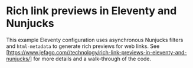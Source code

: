 # Rich link previews in Eleventy and Nunjucks
This example Eleventy configuration uses asynchronous Nunjucks filters and `html-metadata` to generate rich previews for web links. See [https://www.jefago.com//technology/rich-link-previews-in-eleventy-and-nunjucks/] for more details and a walk-through of the code.